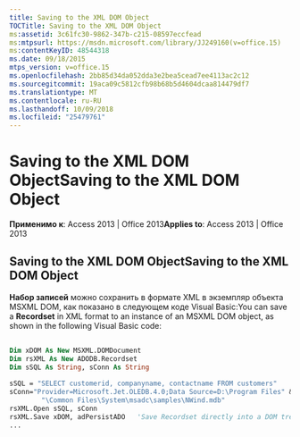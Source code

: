 ```yaml
---
title: Saving to the XML DOM Object
TOCTitle: Saving to the XML DOM Object
ms:assetid: 3c61fc30-9862-347b-c215-08597eccfead
ms:mtpsurl: https://msdn.microsoft.com/library/JJ249160(v=office.15)
ms:contentKeyID: 48544318
ms.date: 09/18/2015
mtps_version: v=office.15
ms.openlocfilehash: 2bb85d34da052dda3e2bea5cead7ee4113ac2c12
ms.sourcegitcommit: 19aca09c5812cfb98b68b5d4604dcaa814479df7
ms.translationtype: MT
ms.contentlocale: ru-RU
ms.lasthandoff: 10/09/2018
ms.locfileid: "25479761"
---
```

# <a name="saving-to-the-xml-dom-object"></a><span data-ttu-id="cbc87-102">Saving to the XML DOM Object</span><span class="sxs-lookup"><span data-stu-id="cbc87-102">Saving to the XML DOM Object</span></span>


<span data-ttu-id="cbc87-103">**Применимо к**: Access 2013 | Office 2013</span><span class="sxs-lookup"><span data-stu-id="cbc87-103">**Applies to**: Access 2013 | Office 2013</span></span>

## <a name="saving-to-the-xml-dom-object"></a><span data-ttu-id="cbc87-104">Saving to the XML DOM Object</span><span class="sxs-lookup"><span data-stu-id="cbc87-104">Saving to the XML DOM Object</span></span>

<span data-ttu-id="cbc87-105">**Набор записей** можно сохранить в формате XML в экземпляр объекта MSXML DOM, как показано в следующем коде Visual Basic:</span><span class="sxs-lookup"><span data-stu-id="cbc87-105">You can save a **Recordset** in XML format to an instance of an MSXML DOM object, as shown in the following Visual Basic code:</span></span>

```vb 
 
Dim xDOM As New MSXML.DOMDocument 
Dim rsXML As New ADODB.Recordset 
Dim sSQL As String, sConn As String 
     
sSQL = "SELECT customerid, companyname, contactname FROM customers" 
sConn="Provider=Microsoft.Jet.OLEDB.4.0;Data Source=D:\Program Files" & _ 
        "\Common Files\System\msadc\samples\NWind.mdb" 
rsXML.Open sSQL, sConn 
rsXML.Save xDOM, adPersistADO   'Save Recordset directly into a DOM tree. 
... 
```

